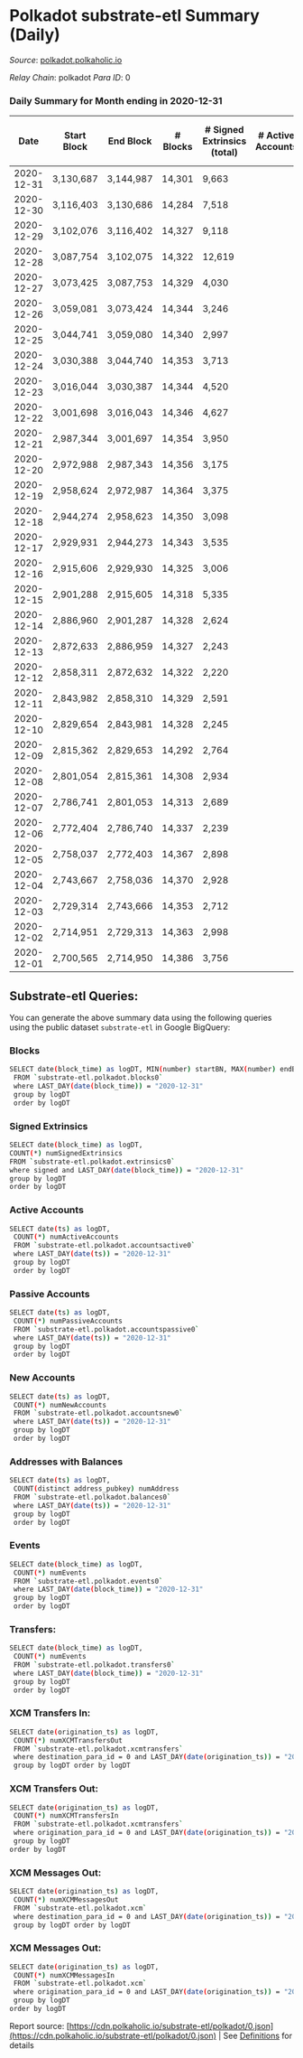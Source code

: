 # Polkadot substrate-etl Summary (Daily)

_Source_: [polkadot.polkaholic.io](https://polkadot.polkaholic.io)

*Relay Chain*: polkadot
*Para ID*: 0



### Daily Summary for Month ending in 2020-12-31


| Date | Start Block | End Block | # Blocks | # Signed Extrinsics (total) | # Active Accounts | # Passive | # New | # Addresses with Balances | # Events | # Transfers | # XCM Transfers In | # XCM Transfers Out | # XCM In | # XCM Out | Issues | 
| ---- | ----------- | --------- | -------- | --------------------------- | ----------------- | --------- | ----- | ------------------------- | -------- | ----------- | ------------------ | ------------------- | -------- | --------- | ------ |
| 2020-12-31 | 3,130,687 | 3,144,987 | 14,301 | 9,663 |  |  |  | 63,247 | 73,885 | 10,251 ($822,512,582.53) |   |   |  |  |  |
| 2020-12-30 | 3,116,403 | 3,130,686 | 14,284 | 7,518 |  |  |  |  | 64,136 | 7,554 ($637,734,121.65) |   |   |  |  |  |
| 2020-12-29 | 3,102,076 | 3,116,402 | 14,327 | 9,118 |  |  |  |  | 73,401 | 9,075 ($820,751,910.38) |   |   |  |  |  |
| 2020-12-28 | 3,087,754 | 3,102,075 | 14,322 | 12,619 |  |  |  |  | 94,866 | 11,620 ($2,707,667,871.27) |   |   |  |  |  |
| 2020-12-27 | 3,073,425 | 3,087,753 | 14,329 | 4,030 |  |  |  |  | 42,131 | 3,331 ($214,694,106.14) |   |   |  |  |  |
| 2020-12-26 | 3,059,081 | 3,073,424 | 14,344 | 3,246 |  |  |  |  | 36,715 | 2,635 ($105,032,525.49) |   |   |  |  |  |
| 2020-12-25 | 3,044,741 | 3,059,080 | 14,340 | 2,997 |  |  |  |  | 35,755 | 2,372 ($124,507,447.88) |   |   |  |  |  |
| 2020-12-24 | 3,030,388 | 3,044,740 | 14,353 | 3,713 |  |  |  |  | 39,705 | 3,076 ($255,834,647.15) |   |   |  |  |  |
| 2020-12-23 | 3,016,044 | 3,030,387 | 14,344 | 4,520 |  |  |  |  | 44,375 | 3,745 ($264,081,515.73) |   |   |  |  |  |
| 2020-12-22 | 3,001,698 | 3,016,043 | 14,346 | 4,627 |  |  |  |  | 45,240 | 3,722 ($357,638,845.49) |   |   |  |  |  |
| 2020-12-21 | 2,987,344 | 3,001,697 | 14,354 | 3,950 |  |  |  |  | 44,741 | 3,312 ($378,025,214.92) |   |   |  |  |  |
| 2020-12-20 | 2,972,988 | 2,987,343 | 14,356 | 3,175 |  |  |  |  | 37,342 | 2,530 ($92,228,722.90) |   |   |  |  |  |
| 2020-12-19 | 2,958,624 | 2,972,987 | 14,364 | 3,375 |  |  |  |  | 37,478 | 2,545 ($191,231,564.90) |   |   |  |  |  |
| 2020-12-18 | 2,944,274 | 2,958,623 | 14,350 | 3,098 |  |  |  |  | 35,777 | 2,503 ($165,790,436.00) |   |   |  |  |  |
| 2020-12-17 | 2,929,931 | 2,944,273 | 14,343 | 3,535 |  |  |  |  | 40,479 | 2,995 ($205,313,199.64) |   |   |  |  |  |
| 2020-12-16 | 2,915,606 | 2,929,930 | 14,325 | 3,006 |  |  |  |  | 36,383 | 2,217 ($313,993,757.41) |   |   |  |  |  |
| 2020-12-15 | 2,901,288 | 2,915,605 | 14,318 | 5,335 |  |  |  |  | 50,379 | 2,276 ($354,520,072.98) |   |   |  |  |  |
| 2020-12-14 | 2,886,960 | 2,901,287 | 14,328 | 2,624 |  |  |  |  | 34,274 | 1,803 ($126,718,323.95) |   |   |  |  |  |
| 2020-12-13 | 2,872,633 | 2,886,959 | 14,327 | 2,243 |  |  |  |  | 32,250 | 1,586 ($81,738,069.46) |   |   |  |  |  |
| 2020-12-12 | 2,858,311 | 2,872,632 | 14,322 | 2,220 |  |  |  |  | 32,139 | 1,690 ($54,197,564.11) |   |   |  |  |  |
| 2020-12-11 | 2,843,982 | 2,858,310 | 14,329 | 2,591 |  |  |  |  | 34,545 | 1,879 ($353,372,192.14) |   |   |  |  |  |
| 2020-12-10 | 2,829,654 | 2,843,981 | 14,328 | 2,245 |  |  |  |  | 32,374 | 1,660 ($49,416,868.37) |   |   |  |  |  |
| 2020-12-09 | 2,815,362 | 2,829,653 | 14,292 | 2,764 |  |  |  |  | 35,378 | 2,007 ($146,101,656.63) |   |   |  |  |  |
| 2020-12-08 | 2,801,054 | 2,815,361 | 14,308 | 2,934 |  |  |  |  | 35,908 | 2,343 ($109,928,746.96) |   |   |  |  |  |
| 2020-12-07 | 2,786,741 | 2,801,053 | 14,313 | 2,689 |  |  |  |  | 39,601 | 1,925 ($166,603,676.64) |   |   |  |  |  |
| 2020-12-06 | 2,772,404 | 2,786,740 | 14,337 | 2,239 |  |  |  |  | 32,609 | 1,706 ($89,131,443.55) |   |   |  |  |  |
| 2020-12-05 | 2,758,037 | 2,772,403 | 14,367 | 2,898 |  |  |  |  | 35,815 | 2,281 ($138,617,877.23) |   |   |  |  |  |
| 2020-12-04 | 2,743,667 | 2,758,036 | 14,370 | 2,928 |  |  |  |  | 36,996 | 2,216 ($155,096,010.06) |   |   |  |  |  |
| 2020-12-03 | 2,729,314 | 2,743,666 | 14,353 | 2,712 |  |  |  |  | 35,027 | 2,104 ($93,242,492.99) |   |   |  |  |  |
| 2020-12-02 | 2,714,951 | 2,729,313 | 14,363 | 2,998 |  |  |  |  | 37,177 | 2,318 ($211,362,679.09) |   |   |  |  |  |
| 2020-12-01 | 2,700,565 | 2,714,950 | 14,386 | 3,756 |  |  |  |  | 40,970 | 2,942 ($232,151,466.37) |   |   |  |  |  |

## Substrate-etl Queries:
You can generate the above summary data using the following queries using the public dataset `substrate-etl` in Google BigQuery:

### Blocks
```bash
SELECT date(block_time) as logDT, MIN(number) startBN, MAX(number) endBN, COUNT(*) numBlocks 
 FROM `substrate-etl.polkadot.blocks0`  
 where LAST_DAY(date(block_time)) = "2020-12-31" 
 group by logDT 
 order by logDT
```

### Signed Extrinsics
```bash
SELECT date(block_time) as logDT, 
COUNT(*) numSignedExtrinsics 
FROM `substrate-etl.polkadot.extrinsics0`  
where signed and LAST_DAY(date(block_time)) = "2020-12-31" 
group by logDT 
order by logDT
```

### Active Accounts
```bash
SELECT date(ts) as logDT, 
 COUNT(*) numActiveAccounts 
 FROM `substrate-etl.polkadot.accountsactive0` 
 where LAST_DAY(date(ts)) = "2020-12-31" 
 group by logDT 
 order by logDT
```

### Passive Accounts
```bash
SELECT date(ts) as logDT, 
 COUNT(*) numPassiveAccounts 
 FROM `substrate-etl.polkadot.accountspassive0` 
 where LAST_DAY(date(ts)) = "2020-12-31" 
 group by logDT 
 order by logDT
```

### New Accounts
```bash
SELECT date(ts) as logDT, 
 COUNT(*) numNewAccounts 
 FROM `substrate-etl.polkadot.accountsnew0` 
 where LAST_DAY(date(ts)) = "2020-12-31" 
 group by logDT
 order by logDT
```

### Addresses with Balances
```bash
SELECT date(ts) as logDT,
 COUNT(distinct address_pubkey) numAddress 
 FROM `substrate-etl.polkadot.balances0` 
 where LAST_DAY(date(ts)) = "2020-12-31" 
 group by logDT 
 order by logDT
```

### Events
```bash
SELECT date(block_time) as logDT, 
 COUNT(*) numEvents 
 FROM `substrate-etl.polkadot.events0` 
 where LAST_DAY(date(block_time)) = "2020-12-31" 
 group by logDT 
 order by logDT
```

### Transfers:
```bash
SELECT date(block_time) as logDT, 
 COUNT(*) numEvents 
 FROM `substrate-etl.polkadot.transfers0` 
 where LAST_DAY(date(block_time)) = "2020-12-31" 
 group by logDT 
 order by logDT
```

### XCM Transfers In:
```bash
SELECT date(origination_ts) as logDT, 
 COUNT(*) numXCMTransfersOut 
 FROM `substrate-etl.polkadot.xcmtransfers` 
 where destination_para_id = 0 and LAST_DAY(date(origination_ts)) = "2020-12-31" 
 group by logDT order by logDT
```

### XCM Transfers Out:
```bash
SELECT date(origination_ts) as logDT, 
 COUNT(*) numXCMTransfersIn 
 FROM `substrate-etl.polkadot.xcmtransfers` 
 where origination_para_id = 0 and LAST_DAY(date(origination_ts)) = "2020-12-31" 
 group by logDT 
order by logDT
```

### XCM Messages Out:
```bash
SELECT date(origination_ts) as logDT, 
 COUNT(*) numXCMMessagesOut 
 FROM `substrate-etl.polkadot.xcm` 
 where destination_para_id = 0 and LAST_DAY(date(origination_ts)) = "2020-12-31" 
 group by logDT order by logDT
```

### XCM Messages Out:
```bash
SELECT date(origination_ts) as logDT, 
 COUNT(*) numXCMMessagesIn 
 FROM `substrate-etl.polkadot.xcm` 
 where origination_para_id = 0 and LAST_DAY(date(origination_ts)) = "2020-12-31" 
 group by logDT 
order by logDT
```


Report source: [https://cdn.polkaholic.io/substrate-etl/polkadot/0.json](https://cdn.polkaholic.io/substrate-etl/polkadot/0.json) | See [Definitions](/DEFINITIONS.md) for details
